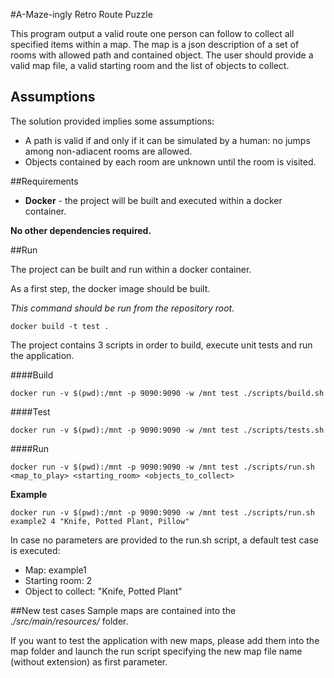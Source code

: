 #A-Maze-ingly Retro Route Puzzle

This program output a valid route one person can follow to collect all specified items within a map. 
The map is a json description of a set of rooms with allowed path and contained object. 
The user should provide a valid map file, a valid starting room and the list of objects to collect.

## Assumptions

The solution provided implies some assumptions:
- A path is valid if and only if it can be simulated by a human: no jumps among non-adiacent rooms are allowed.
- Objects contained by each room are unknown until the room is visited.

##Requirements

- **Docker** - the project will be built and executed within a docker container.

**No other dependencies required.**

##Run

The project can be built and run within a docker container.

As a first step, the docker image should be built.

_This command should be run from the repository root._
```
docker build -t test .
```

The project contains 3 scripts in order to build, execute unit tests and run the application.

####Build
```
docker run -v $(pwd):/mnt -p 9090:9090 -w /mnt test ./scripts/build.sh
```

####Test
```
docker run -v $(pwd):/mnt -p 9090:9090 -w /mnt test ./scripts/tests.sh
```

####Run
```
docker run -v $(pwd):/mnt -p 9090:9090 -w /mnt test ./scripts/run.sh <map_to_play> <starting_room> <objects_to_collect>
```
**Example**
```
docker run -v $(pwd):/mnt -p 9090:9090 -w /mnt test ./scripts/run.sh example2 4 "Knife, Potted Plant, Pillow"
```
In case no parameters are provided to the run.sh script, a default test case is executed:
- Map: example1
- Starting room: 2
- Object to collect: "Knife, Potted Plant"

##New test cases
Sample maps are contained into the _./src/main/resources/_ folder.

If you want to test the application with new maps, please add them into the map folder and launch the run script specifying the new map file name (without extension) as first parameter.